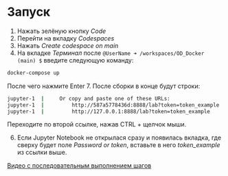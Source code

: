# Запуск
1. Нажать зелёную кнопку _Code_
2. Перейти на вкладку _Codespaces_
3. Нажать _Create codespace on main_
4. На вкладке _Терминал_ после `@UserName ➜ /workspaces/OD_Docker (main) $` введите следующую команду:
``` bash
docker-compose up
```
После чего нажмите Enter
7. После сборки в конце будут строки:

```bash
jupyter-1  |     Or copy and paste one of these URLs:
jupyter-1  |         http://587a5778436d:8888/lab?token=token_example
jupyter-1  |         http://127.0.0.1:8888/lab?token=token_example
```

Переходите по второй ссылке, нажав CTRL + щелчок мыши.


6. Если Jupyter Notebook не открылася сразу и появилась вкладка, где сверху будет поле _Password or token_, вставьте в него _token_example_ из ссылки выше.

[Видео с последовательным выполнением шагов](https://vk.com/away.php?to=https%3A%2F%2Fdrive.google.com%2Ffile%2Fd%2F1XDQ9f2MpAAGkIuZKWsnDtqcPxr5XjSA4%2Fview%3Fusp%3Ddrive_link&cc_key=)
